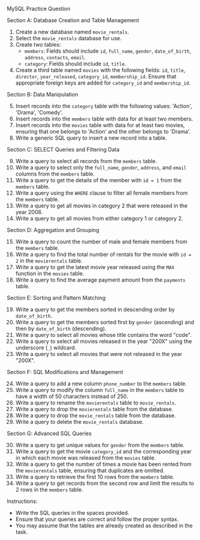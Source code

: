 
MySQL Practice Question

Section A: Database Creation and Table Management

1. Create a new database named `movie_rentals`.
2. Select the `movie_rentals` database for use.
3. Create two tables:
   - `members`: Fields should include `id`, `full_name`, `gender`, `date_of_birth`, `address`, `contacts`, `email`.
   - `category`: Fields should include `id`, `title`.
4. Create a third table named `movies` with the following fields: `id`, `title`, `director`, `year_released`, `category_id`, `membership_id`. Ensure that appropriate foreign keys are added for `category_id` and `membership_id`.

Section B: Data Manipulation

5. Insert records into the `category` table with the following values: 'Action', 'Drama', 'Comedy'.
6. Insert records into the `members` table with data for at least two members.
7. Insert records into the `movies` table with data for at least two movies, ensuring that one belongs to 'Action' and the other belongs to 'Drama'.
8. Write a generic SQL query to insert a new record into a table.

Section C: SELECT Queries and Filtering Data

9. Write a query to select all records from the `members` table.
10. Write a query to select only the `full_name`, `gender`, `address`, and `email` columns from the `members` table.
11. Write a query to get the details of the member with `id = 1` from the `members` table.
12. Write a query using the `WHERE` clause to filter all female members from the `members` table.
13. Write a query to get all movies in category 2 that were released in the year 2008.
14. Write a query to get all movies from either category 1 or category 2.

Section D: Aggregation and Grouping

15. Write a query to count the number of male and female members from the `members` table.
16. Write a query to find the total number of rentals for the movie with `id = 2` in the `movierentals` table.
17. Write a query to get the latest movie year released using the `MAX` function in the `movies` table.
18. Write a query to find the average payment amount from the `payments` table.

Section E: Sorting and Pattern Matching

19. Write a query to get the members sorted in descending order by `date_of_birth`.
20. Write a query to get the members sorted first by `gender` (ascending) and then by `date_of_birth` (descending).
21. Write a query to select all movies whose title contains the word "code".
22. Write a query to select all movies released in the year "200X" using the underscore (`_`) wildcard.
23. Write a query to select all movies that were not released in the year "200X".

Section F: SQL Modifications and Management

24. Write a query to add a new column `phone_number` to the `members` table.
25. Write a query to modify the column `full_name` in the `members` table to have a width of 50 characters instead of 250.
26. Write a query to rename the `movierentals` table to `movie_rentals`.
27. Write a query to drop the `movierentals` table from the database.
28. Write a query to drop the `movie_rentals` table from the database.
29. Write a query to delete the `movie_rentals` database.

Section G: Advanced SQL Queries

30. Write a query to get unique values for `gender` from the `members` table.
31. Write a query to get the movie `category_id` and the corresponding year in which each movie was released from the `movies` table.
32. Write a query to get the number of times a movie has been rented from the `movierentals` table, ensuring that duplicates are omitted.
33. Write a query to retrieve the first 10 rows from the `members` table.
34. Write a query to get records from the second row and limit the results to 2 rows in the `members` table.

Instructions:
- Write the SQL queries in the spaces provided.
- Ensure that your queries are correct and follow the proper syntax.
- You may assume that the tables are already created as described in the task.
